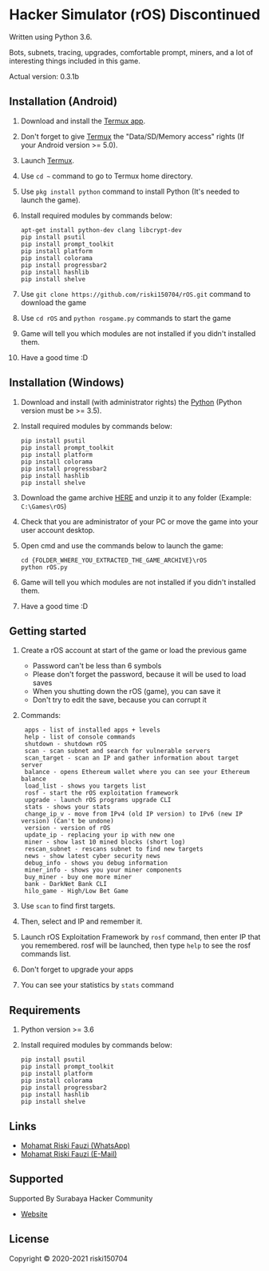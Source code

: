 Hacker Simulator (rOS)
__Discontinued__
=============

Written using Python 3.6.

Bots, subnets, tracing, upgrades, comfortable prompt, miners, and a lot of interesting things included in this game.

Actual version: 0.3.1b

Installation (Android)
-----------------------
1. Download and install the [Termux app][2].

2. Don't forget to give [Termux][2] the "Data/SD/Memory access" rights (If your Android version >= 5.0).

3. Launch [Termux][2].

4. Use `cd ~` command to go to Termux home directory.

5. Use `pkg install python` command to install Python (It's needed to launch the game).

6. Install required modules by commands below:
   ```
   apt-get install python-dev clang libcrypt-dev
   pip install psutil
   pip install prompt_toolkit
   pip install platform
   pip install colorama
   pip install progressbar2
   pip install hashlib
   pip install shelve
   ```
7. Use `git clone https://github.com/riski150704/rOS.git` command to download the game

8. Use `cd rOS` and `python rosgame.py` commands to start the game

9. Game will tell you which modules are not installed if you didn't installed them.

10. Have a good time :D

Installation (Windows)
-----------------------
1. Download and install (with administrator rights) the [Python][3] (Python version must be >= 3.5).

2. Install required modules by commands below:
   ```
   pip install psutil
   pip install prompt_toolkit
   pip install platform
   pip install colorama
   pip install progressbar2
   pip install hashlib
   pip install shelve
   ```
3. Download the game archive [HERE][4] and unzip it to any folder (Example: `C:\Games\rOS`)

4. Check that you are administrator of your PC or move the game into your user account desktop.

5. Open cmd and use the commands below to launch the game:
   ```
   cd {FOLDER_WHERE_YOU_EXTRACTED_THE_GAME_ARCHIVE}\rOS
   python rOS.py
   ```
6. Game will tell you which modules are not installed if you didn't installed them.

7. Have a good time :D

Getting started
----------------
1. Create a rOS account at start of the game or load the previous game
   - Password can't be less than 6 symbols
   - Please don't forget the password, because it will be used to load saves
   - When you shutting down the rOS (game), you can save it
   - Don't try to edit the save, because you can corrupt it

2. Commands:
   ```
    apps - list of installed apps + levels
    help - list of console commands
    shutdown - shutdown rOS
    scan - scan subnet and search for vulnerable servers
    scan_target - scan an IP and gather information about target server
    balance - opens Ethereum wallet where you can see your Ethereum balance
    load_list - shows you targets list
    rosf - start the rOS exploitation framework
    upgrade - launch rOS programs upgrade CLI
    stats - shows your stats
    change_ip_v - move from IPv4 (old IP version) to IPv6 (new IP version) (Can't be undone)
    version - version of rOS
    update_ip - replacing your ip with new one
    miner - show last 10 mined blocks (short log)
    rescan_subnet - rescans subnet to find new targets
    news - show latest cyber security news
    debug_info - shows you debug information
    miner_info - shows you your miner components
    buy_miner - buy one more miner
    bank - DarkNet Bank CLI
    hilo_game - High/Low Bet Game
   ```

3. Use `scan` to find first targets.

4. Then, select and IP and remember it.

5. Launch rOS Exploitation Framework by `rosf` command, then enter IP that you remembered. rosf will be launched, then type `help` to see the rosf commands list.

6. Don't forget to upgrade your apps

7. You can see your statistics by `stats` command

Requirements
----------------------

1. Python version >= 3.6

2. Install required modules by commands below:
   ```
   pip install psutil
   pip install prompt_toolkit
   pip install platform
   pip install colorama
   pip install progressbar2
   pip install hashlib
   pip install shelve
   ```

Links
----------
- [Mohamat Riski Fauzi (WhatsApp)](https://wa.me/6283119962824)
- [Mohamat Riski Fauzi (E-Mail)](mailto:dimankiev@gmail.com)

Supported
-------------------
Supported By Surabaya Hacker Community
- [Website](https://www.surabayahackercommunity.social)

License
---------
Copyright © 2020-2021 riski150704

[1]: https://github.com/riski150704/rOS
[2]: https://termux.com/
[3]: https://www.python.org/downloads/windows/
[4]: https://github.com/riski150704/rOS/archive/master.zip
